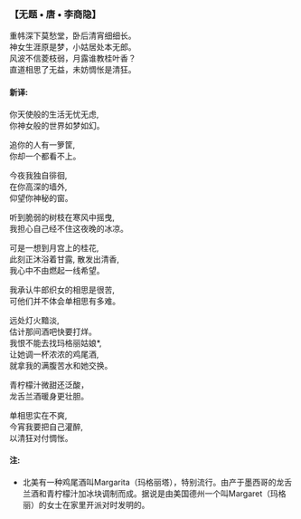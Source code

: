 ### 【无题 • 唐 • 李商隐】

重帏深下莫愁堂，卧后清宵细细长。  
神女生涯原是梦，小姑居处本无郎。  
风波不信菱枝弱，月露谁教桂叶香？  
直道相思了无益，未妨惆怅是清狂。

#### 新译:

你天使般的生活无忧无虑,   
你神女般的世界如梦如幻。

追你的人有一箩筐,   
你却一个都看不上。

今夜我独自徘徊,   
在你高深的墙外,  
仰望你神秘的窗。

听到脆弱的树枝在寒风中摇曳,  
我担心自己经不住这夜晚的冰凉。

可是一想到月宫上的桂花,  
此刻正沐浴着甘露, 散发出清香,  
我心中不由燃起一线希望。

我承认牛郎织女的相思是很苦,  
可他们并不体会单相思有多难。

远处灯火黯淡,  
估计那间酒吧快要打烊。  
我恨不能去找玛格丽姑娘*,  
让她调一杯浓浓的鸡尾酒,  
就拿我的满腹苦水和她交换。

青柠檬汁微甜还泛酸，  
龙舌兰酒暖身更壮胆。

单相思实在不爽,   
今宵我要把自己灌醉,  
以清狂对付惆怅。

#### 注: 
- 北美有一种鸡尾酒叫Margarita（玛格丽塔），特别流行。由产于墨西哥的龙舌兰酒和青柠檬汁加冰块调制而成。据说是由美国德州一个叫Margaret（玛格丽）的女士在家里开派对时发明的。
